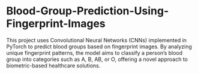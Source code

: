 # Blood-Group-Prediction-Using-Fingerprint-Images
This project uses Convolutional Neural Networks (CNNs) implemented in PyTorch to predict blood groups based on fingerprint images. By analyzing unique fingerprint patterns, the model aims to classify a person’s blood group into categories such as A, B, AB, or O, offering a novel approach to biometric-based healthcare solutions.
